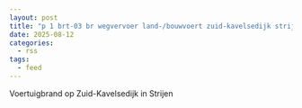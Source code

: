 ```yaml
---
layout: post
title: "p 1 brt-03 br wegvervoer land-/bouwvoert zuid-kavelsedijk strijen 185931"
date: 2025-08-12
categories: 
  - rss
tags: 
  - feed
---
```


Voertuigbrand op Zuid-Kavelsedijk in Strijen
